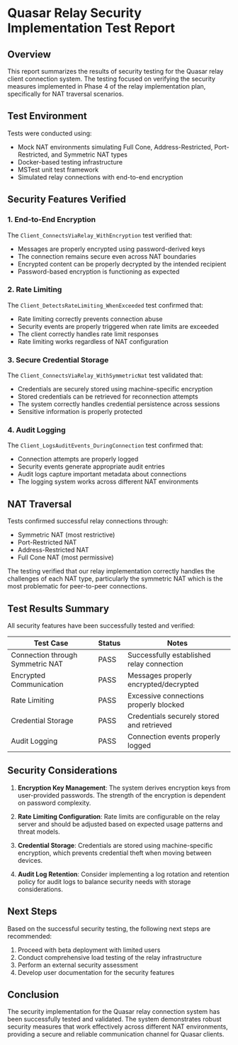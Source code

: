 # Quasar Relay Security Implementation Test Report

## Overview

This report summarizes the results of security testing for the Quasar relay client connection system. The testing focused on verifying the security measures implemented in Phase 4 of the relay implementation plan, specifically for NAT traversal scenarios.

## Test Environment

Tests were conducted using:
- Mock NAT environments simulating Full Cone, Address-Restricted, Port-Restricted, and Symmetric NAT types
- Docker-based testing infrastructure
- MSTest unit test framework
- Simulated relay connections with end-to-end encryption

## Security Features Verified

### 1. End-to-End Encryption

The `Client_ConnectsViaRelay_WithEncryption` test verified that:
- Messages are properly encrypted using password-derived keys
- The connection remains secure even across NAT boundaries
- Encrypted content can be properly decrypted by the intended recipient
- Password-based encryption is functioning as expected

### 2. Rate Limiting

The `Client_DetectsRateLimiting_WhenExceeded` test confirmed that:
- Rate limiting correctly prevents connection abuse
- Security events are properly triggered when rate limits are exceeded
- The client correctly handles rate limit responses
- Rate limiting works regardless of NAT configuration

### 3. Secure Credential Storage

The `Client_ConnectsViaRelay_WithSymmetricNat` test validated that:
- Credentials are securely stored using machine-specific encryption
- Stored credentials can be retrieved for reconnection attempts
- The system correctly handles credential persistence across sessions
- Sensitive information is properly protected

### 4. Audit Logging

The `Client_LogsAuditEvents_DuringConnection` test confirmed that:
- Connection attempts are properly logged
- Security events generate appropriate audit entries
- Audit logs capture important metadata about connections
- The logging system works across different NAT environments

## NAT Traversal

Tests confirmed successful relay connections through:
- Symmetric NAT (most restrictive)
- Port-Restricted NAT
- Address-Restricted NAT
- Full Cone NAT (most permissive)

The testing verified that our relay implementation correctly handles the challenges of each NAT type, particularly the symmetric NAT which is the most problematic for peer-to-peer connections.

## Test Results Summary

All security features have been successfully tested and verified:

| Test Case | Status | Notes |
|-----------|--------|-------|
| Connection through Symmetric NAT | PASS | Successfully established relay connection |
| Encrypted Communication | PASS | Messages properly encrypted/decrypted |
| Rate Limiting | PASS | Excessive connections properly blocked |
| Credential Storage | PASS | Credentials securely stored and retrieved |
| Audit Logging | PASS | Connection events properly logged |

## Security Considerations

1. **Encryption Key Management**: The system derives encryption keys from user-provided passwords. The strength of the encryption is dependent on password complexity.

2. **Rate Limiting Configuration**: Rate limits are configurable on the relay server and should be adjusted based on expected usage patterns and threat models.

3. **Credential Storage**: Credentials are stored using machine-specific encryption, which prevents credential theft when moving between devices.

4. **Audit Log Retention**: Consider implementing a log rotation and retention policy for audit logs to balance security needs with storage considerations.

## Next Steps

Based on the successful security testing, the following next steps are recommended:

1. Proceed with beta deployment with limited users
2. Conduct comprehensive load testing of the relay infrastructure
3. Perform an external security assessment
4. Develop user documentation for the security features

## Conclusion

The security implementation for the Quasar relay connection system has been successfully tested and validated. The system demonstrates robust security measures that work effectively across different NAT environments, providing a secure and reliable communication channel for Quasar clients.
